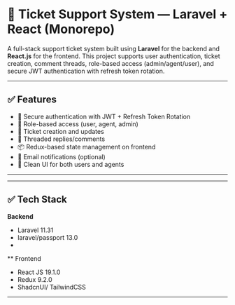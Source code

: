 # 🎫 Ticket Support System — Laravel + React (Monorepo)

A full-stack support ticket system built using **Laravel** for the backend and **React.js** for the frontend. This project supports user authentication, ticket creation, comment threads, role-based access (admin/agent/user), and secure JWT authentication with refresh token rotation.

---
## ✅ Features

- 🔐 Secure authentication with JWT + Refresh Token Rotation
- 👤 Role-based access (user, agent, admin)
- 📝 Ticket creation and updates
- 💬 Threaded replies/comments
- 📦 Redux-based state management on frontend
- 📩 Email notifications (optional)
- 🧠 Clean UI for both users and agents

---

---
## ✅ Tech Stack
**Backend**
- Laravel 11.31
- laravel/passport 13.0
- 
** Frontend
- React JS 19.1.0
- Redux 9.2.0
- ShadcnUI/ TailwindCSS
---

